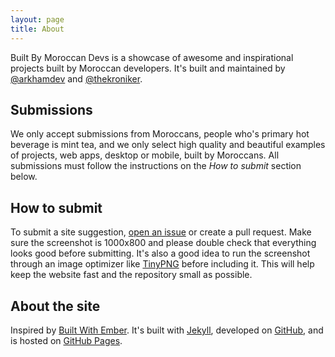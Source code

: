 ```yaml
---
layout: page
title: About
---
```


Built By Moroccan Devs is a showcase of awesome and inspirational projects built by Moroccan developers.
It's built and maintained by [@arkhamdev](https://twitter.com/arkhamdev) and [@thekroniker](https://twitter.com/thekroniker).


## Submissions
We only accept submissions from Moroccans, people who's primary hot beverage is mint tea, and we only select high quality and beautiful examples of projects, web apps, desktop or mobile, built by Moroccans. All submissions must follow the instructions on the _How to submit_ section below.

## How to submit
To submit a site suggestion, [open an issue](https://github.com/arkhamdev/built-by-moroccan-devs/issues/new) or create a pull request. Make sure the screenshot is 1000x800 and please double check that everything looks good before submitting. It's also a good idea to run the screenshot through an image optimizer like [TinyPNG](https://tinypng.com/) before including it. This will help keep the website fast and the repository small as possible.

## About the site
Inspired by [Built With Ember](http://builtwithember.io/). It's built with [Jekyll](http://jekyllrb.com), developed on [GitHub](https://github.com/arkhamdev/built-by-moroccan-devs), and is hosted on [GitHub Pages](https://pages.github.com).
